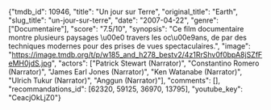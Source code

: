 {"tmdb_id": 10946, "title": "Un jour sur Terre", "original_title": "Earth", "slug_title": "un-jour-sur-terre", "date": "2007-04-22", "genre": ["Documentaire"], "score": "7.5/10", "synopsis": "Ce film documentaire montre plusieurs paysages \u00e0 travers les oc\u00e9ans, de par des techniques modernes pour des prises de vues spectaculaires.", "image": "https://image.tmdb.org/t/p/w185_and_h278_bestv2/4z1RrShv0f0bpA8jSZfFeMH0jdS.jpg", "actors": ["Patrick Stewart (Narrator)", "Constantino Romero (Narrator)", "James Earl Jones (Narrator)", "Ken Watanabe (Narrator)", "Ulrich Tukur (Narrator)", "Anggun (Narrator)"], "comments": [], "recommandations_id": [62320, 59125, 36970, 13795], "youtube_key": "CeacjOkLjZ0"}